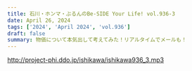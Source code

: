 ```yaml
---
title: 石川・ホンマ・ぶるんのBe-SIDE Your Life! vol.936-3
date: April 26, 2024
tags: ['2024', 'April 2024', 'vol.936']
draft: false
summary: 物価について本気出して考えてみた！リアルタイムでメールも！
---
```


http://project-phi.ddo.jp/ishikawa/ishikawa936_3.mp3